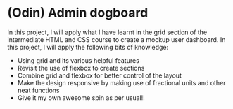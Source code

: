 # (Odin) Admin dogboard

In this project, I will apply what I have learnt in the grid section of the intermediate HTML and CSS course to create a mockup user dashboard. In this project, I will apply the following bits of knowledge:

  - Using grid and its various helpful features
  - Revisit the use of flexbox to create sections
  - Combine grid and flexbox for better control of the layout
  - Make the design responsive by making use of fractional units and other neat functions
  - Give it my own awesome spin as per usual!!

